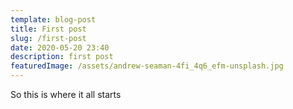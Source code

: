 ```yaml
---
template: blog-post
title: First post
slug: /first-post
date: 2020-05-20 23:40
description: first post
featuredImage: /assets/andrew-seaman-4fi_4q6_efm-unsplash.jpg
---
```

So this is where it all starts